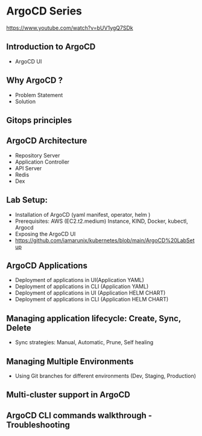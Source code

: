 # ArgoCD Series

https://www.youtube.com/watch?v=bUV1ygQ7SDk

## Introduction to ArgoCD
  - ArgoCD UI

## Why ArgoCD ? 
 - Problem Statement
 - Solution 

## Gitops principles

## ArgoCD Architecture
  - Repository Server
  - Application Controller
  - API Server
  - Redis
  - Dex 
  
## Lab Setup: 
  - Installation of ArgoCD (yaml manifest, operator, helm )
  - Prerequisites: AWS (EC2.t2.medium) Instance, KIND, Docker, kubectl, Argocd 
  - Exposing the ArgoCD UI
  - https://github.com/iamarunix/kubernetes/blob/main/ArgoCD%20LabSetup

## ArgoCD Applications
  - Deployment of applications in UI(Application YAML)
  - Deployment of applications in CLI (Application YAML)
  - Deployment of applications in UI (Application HELM CHART)
  - Deployment of applications in CLI (Application HELM CHART)
  
## Managing application lifecycle: Create, Sync, Delete 
  - Sync strategies: Manual, Automatic, Prune, Self healing 
  
## Managing Multiple Environments
  - Using Git branches for different environments (Dev, Staging, Production)

## Multi-cluster support in ArgoCD

## ArgoCD CLI commands walkthrough - Troubleshooting  
